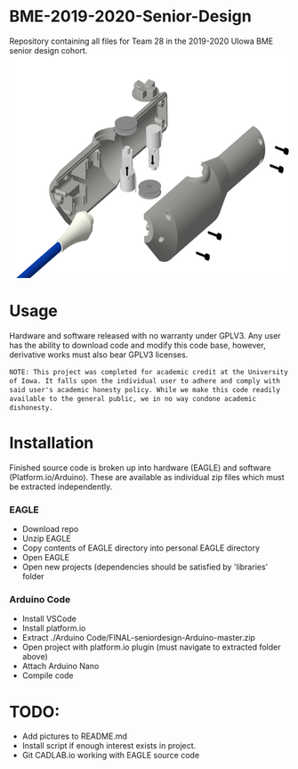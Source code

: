 BME-2019-2020-Senior-Design
=============================
Repository containing all files for Team 28 in the 2019-2020 UIowa BME senior design cohort.
<img src="https://github.com/michaelpass/BME-2019-2020-Senior-Design/blob/master/Final%20Design%20Images/Handle/Explode2.PNG" width="600" height="400"></img>


# Usage
Hardware and software released with no warranty under GPLV3. 
Any user has the ability to download code and modify this code base, however, derivative works must also bear GPLV3 licenses.

```
NOTE: This project was completed for academic credit at the University of Iowa. It falls upon the individual user to adhere and comply with
said user's academic honesty policy. While we make this code readily available to the general public, we in no way condone academic dishonesty.
```


# Installation
Finished source code is broken up into hardware (EAGLE) and software (Platform.io/Arduino).
These are available as individual zip files which must be extracted independently.



### EAGLE
- Download repo
- Unzip EAGLE
- Copy contents of EAGLE directory into personal EAGLE directory
- Open EAGLE
- Open new projects (dependencies should be satisfied by 'libraries' folder



### Arduino Code
- Install VSCode
- Install platform.io
- Extract ./Arduino Code/FINAL-seniordesign-Arduino-master.zip
- Open project with platform.io plugin (must navigate to extracted folder above)
- Attach Arduino Nano
- Compile code


# TODO:
- Add pictures to README.md
- Install script if enough interest exists in project.
- Git CADLAB.io working with EAGLE source code
